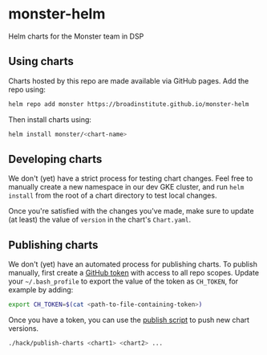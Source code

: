 # monster-helm
Helm charts for the Monster team in DSP

## Using charts
Charts hosted by this repo are made available via GitHub pages.
Add the repo using:
```bash
helm repo add monster https://broadinstitute.github.io/monster-helm
```
Then install charts using:
```bash
helm install monster/<chart-name>
```

## Developing charts
We don't (yet) have a strict process for testing chart changes. Feel
free to manually create a new namespace in our dev GKE cluster, and
run `helm install` from the root of a chart directory to test local
changes.

Once you're satisfied with the changes you've made, make sure to update
(at least) the value of `version` in the chart's `Chart.yaml`.

## Publishing charts
We don't (yet) have an automated process for publishing charts. To publish
manually, first create a [GitHub token](https://github.com/settings/tokens)
with access to all repo scopes. Update your `~/.bash_profile` to export the
value of the token as `CH_TOKEN`, for example by adding:
```bash
export CH_TOKEN=$(cat <path-to-file-containing-token>)
```

Once you have a token, you can use the [publish script](./hack/publish-charts)
to push new chart versions.
```bash
./hack/publish-charts <chart1> <chart2> ...
```
